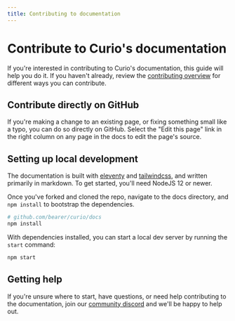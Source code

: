 ```yaml
---
title: Contributing to documentation
---
```


# Contribute to Curio's documentation

If you're interested in contributing to Curio's documentation, this guide will help you do it. If you haven't already, review the [contributing overview](/contributing/) for different ways you can contribute.

## Contribute directly on GitHub

If you're making a change to an existing page, or fixing something small like a typo, you can do so directly on GitHub. Select the "Edit this page" link in the right column on any page in the docs to edit the page's source.

## Setting up local development

The documentation is built with [eleventy](https://www.11ty.dev) and [tailwindcss](https://tailwindcss.com/), and written primarily in markdown. To get started, you'll need NodeJS 12 or newer.

Once you've forked and cloned the repo, navigate to the docs directory, and `npm install` to bootstrap the dependencies.

```bash
# github.com/bearer/curio/docs
npm install
```

With dependencies installed, you can start a local dev server by running the `start` command:

```bash
npm start
```

## Getting help

If you're unsure where to start, have questions, or need help contributing to the documentation, join our [community discord](https://discord.gg/eaHZBJUXRF) and we'll be happy to help out.